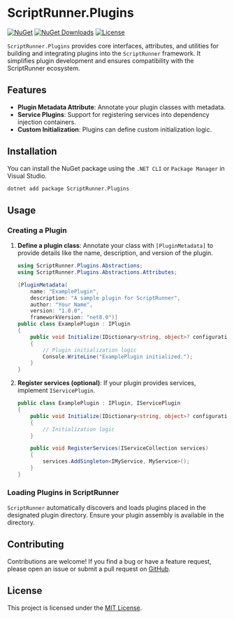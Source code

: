 # ScriptRunner.Plugins

[![NuGet](https://img.shields.io/nuget/v/ScriptRunner.Plugins.svg)](https://www.nuget.org/packages/ScriptRunner.Plugins)
[![NuGet Downloads](https://img.shields.io/nuget/dt/ScriptRunner.Plugins.svg)](https://www.nuget.org/packages/ScriptRunner.Plugins)
[![License](https://img.shields.io/github/license/petervdpas/ScriptRunner.Plugins.svg)](https://opensource.org/licenses/MIT)

`ScriptRunner.Plugins` provides core interfaces, attributes, and utilities for building and integrating plugins into the `ScriptRunner` framework. It simplifies plugin development and ensures compatibility with the ScriptRunner ecosystem.

## Features

- **Plugin Metadata Attribute**: Annotate your plugin classes with metadata.
- **Service Plugins**: Support for registering services into dependency injection containers.
- **Custom Initialization**: Plugins can define custom initialization logic.

## Installation

You can install the NuGet package using the `.NET CLI` or `Package Manager` in Visual Studio.

```bash
dotnet add package ScriptRunner.Plugins
```

## Usage

### Creating a Plugin

1. **Define a plugin class**:
   Annotate your class with `[PluginMetadata]` to provide details like the name, description, and version of the plugin.

   ```csharp
   using ScriptRunner.Plugins.Abstractions;
   using ScriptRunner.Plugins.Abstractions.Attributes;

   [PluginMetadata(
       name: "ExamplePlugin",
       description: "A sample plugin for ScriptRunner",
       author: "Your Name",
       version: "1.0.0",
       frameworkVersion: "net8.0")]
   public class ExamplePlugin : IPlugin
   {
       public void Initialize(IDictionary<string, object>? configuration)
       {
           // Plugin initialization logic
           Console.WriteLine("ExamplePlugin initialized.");
       }
   }
   ```

2. **Register services (optional)**:
   If your plugin provides services, implement `IServicePlugin`.

   ```csharp
   public class ExamplePlugin : IPlugin, IServicePlugin
   {
       public void Initialize(IDictionary<string, object>? configuration)
       {
           // Initialization logic
       }

       public void RegisterServices(IServiceCollection services)
       {
           services.AddSingleton<IMyService, MyService>();
       }
   }
   ```

### Loading Plugins in ScriptRunner

`ScriptRunner` automatically discovers and loads plugins placed in the designated plugin directory. Ensure your plugin assembly is available in the directory.

## Contributing

Contributions are welcome! If you find a bug or have a feature request, please open an issue or submit a pull request on [GitHub](https://github.com/your-repo/ScriptRunner.Plugins).

## License

This project is licensed under the [MIT License](https://opensource.org/licenses/MIT).


